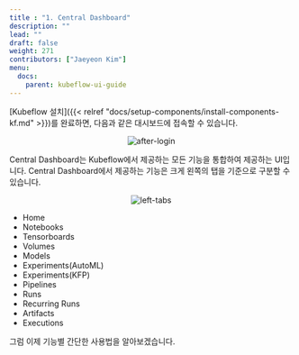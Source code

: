 ```yaml
---
title : "1. Central Dashboard"
description: ""
lead: ""
draft: false
weight: 271
contributors: ["Jaeyeon Kim"]
menu:
  docs:
    parent: kubeflow-ui-guide
---
```


[Kubeflow 설치]({{< relref "docs/setup-components/install-components-kf.md" >}})를 완료하면, 다음과 같은 대시보드에 접속할 수 있습니다.

<p align="center">
  <img src="/images/docs/setup/after-login.png" title="after-login"/>
</p>

Central Dashboard는 Kubeflow에서 제공하는 모든 기능을 통합하여 제공하는 UI입니다. Central Dashboard에서 제공하는 기능은 크게 왼쪽의 탭을 기준으로 구분할 수 있습니다.

<p align="center">
  <img src="/images/docs/kubeflow-dashboard-guide/left-tabs.png" title="left-tabs"/>
</p>

- Home
- Notebooks
- Tensorboards
- Volumes
- Models
- Experiments(AutoML)
- Experiments(KFP)
- Pipelines
- Runs
- Recurring Runs
- Artifacts
- Executions

그럼 이제 기능별 간단한 사용법을 알아보겠습니다.
